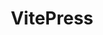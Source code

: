 ---
layout: home

title: VitePress
titleTemplate: Vite & Vue powered static site generator

hero:
name: 我的博客
tagline: coding
image:
src: /logo.svg
alt: logo
actions:
  - theme: brand
#text: 在 Gitee 上查看
#link: https://gitee.com/

features:
  - icon: ⚡️
    title: vite + vue3
    details: 眼见不如手写。
  - icon: 🖖
    title: 知新
    details: 手写不如心记
  - icon: 🛠️
    title: 温故
    details: 心记不如烂笔头
---